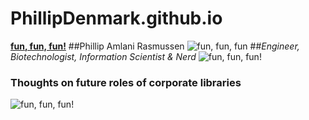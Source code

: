 # PhillipDenmark.github.io
[**fun, fun, fun!**](http://i100.independent.co.uk/article/how-to-cook-eggs-inside-out--eyt1a7xwne)
##Phillip Amlani Rasmussen
![**fun, fun, fun**](http://i100.independent.co.uk/image/25946-1xzimwm.png)
##*Engineer, Biotechnologist, Information Scientist & Nerd*
![**fun, fun, fun!**]((http://i100.independent.co.uk/image/25946-1xzimwm.png))
### **Thoughts on future roles of corporate libraries**
![**fun, fun, fun!**](http://i100.independent.co.uk/image/25946-1xzimwm.png)

